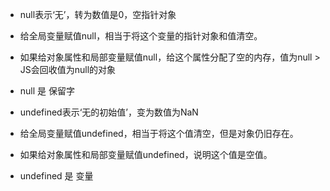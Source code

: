- null表示‘无’，转为数值是0，空指针对象 

- 给全局变量赋值null，相当于将这个变量的指针对象和值清空。 
- 如果给对象属性和局部变量赋值null，给这个属性分配了空的内存，值为null > JS会回收值为null的对象
- null 是 保留字



- undefined表示‘无的初始值’，变为数值为NaN 
- 给全局变量赋值undefined，相当于将这个值清空，但是对象仍旧存在。 
- 如果给对象属性和局部变量赋值undefined，说明这个值是空值。
- undefined 是 变量